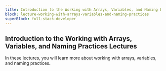 ```yaml
---
title: Introduction to the Working with Arrays, Variables, and Naming Lectures
block: lecture-working-with-arrays-variables-and-naming-practices
superBlock: full-stack-developer
---
```


## Introduction to the Working with Arrays, Variables, and Naming Practices Lectures

In these lectures, you will learn more about working with arrays, variables, and naming practices.
